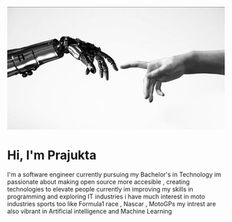 ![Description of Image](https://github.com/prajuktahaha/README.md/blob/99f03e400fa86344e005f121343e636de83dd417/download%20(4).jpg?raw=true)
# Hi, I'm Prajukta
I'm a software engineer currently pursuing my Bachelor's in Technology
im passionate about making open source more accesible , creating technologies to elevate people
currently im improving my skills in programming and exploring IT industries
i have much interest in moto industries sports too like Formula1 race , Nascar , MotoGPs 
my intrest are also vibrant in Artificial intelligence and Machine Learning
